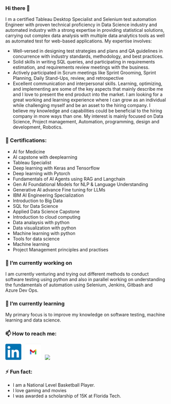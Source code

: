 ### Hi there 👋

I m a certified Tableau Desktop Specialist and Selenium test automation Engineer with proven technical proficiency in Data Science industry and automated industry with a strong expertise in providing statistical solutions, carrying out complex data analysis with multiple data analytics tools as well as automated test for web-based applications. My expertise involves:
* Well-versed in designing test strategies and plans and QA guidelines in concurrence with industry standards, methodology, and best practices.
* Solid skills in writing SQL queries, and participating in requirements estimation, and requirements review meetings with the business.
*	Actively participated in Scrum meetings like Sprint Grooming, Sprint Planning, Daily Stand-Ups, review, and retrospective
*	Excellent communication and interpersonal skills.
Learning, optimizing, and implementing are some of the key aspects that mainly describe me and I love to present the end product into the market. I am looking for a great working and learning experience where I can grow as an individual while challenging myself and be an asset to the hiring company. I believe my knowledge and capabilities could be beneficial to the hiring company in more ways than one. 
My interest is mainly focused on Data Science, Project management, Automation, programming,  design and development, Robotics.

### 🏅 Certifications: 
* AI for Medicine
* AI capstone with deeplearning
* Tableau Specialist
* Deep learning with Keras and Tensorflow
* Deep learning with Pytorch
* Fundamentals of AI Agents using RAG and Langchain
* Gen AI Foundational Models for NLP & Language Understanding 
* Generative AI advance Fine tuning for LLMs
* IBM AI Engineering Specialization
* Introduction to Big Data
* SQL for Data Science
* Applied Data Science Capstone
* Introduction to cloud computing
* Data analaysis with python
* Data visualization with python
* Machine learning with python
* Tools for data science
* Machine learning
* Project Management principles and practises

### 🔭 I’m currently working on 

I am currently venturing and trying out different methods to conduct software testing using python and also in parallel working on understanding the fundamentals of automation using Selenium, Jenkins, Gitbash and Azure Dev Ops.

### 🌱 I’m currently learning

My primary focus is to improve my knowledge on software testing, machine learning and data science. 


### 📫 How to reach me:
<a href="https://www.linkedin.com/in/arun-ramachandran-a2019a/"><img height="50" src="https://github.com/Arun-K-Ram/Arun-K-Ram/blob/main/linkedin.png"></a>&nbsp;&nbsp;
<a href="https://mail.google.com/mail/u/0/#inbox"><img height="50" src="https://github.com/Arun-K-Ram/Arun-K-Ram/blob/main/workspace-new-gmail-icon.png"></a>&nbsp;&nbsp;
<a href="https://aibycode.vercel.app/">
  <img src="https://dummyimage.com/150x150/000/fff&text=Portfolio" height="50">
</a>


### ⚡ Fun fact: 

* I am a National Level Basketball Player.
* I love gaming and movies
* I was awarded a scholarship of 15K at Florida Tech.



